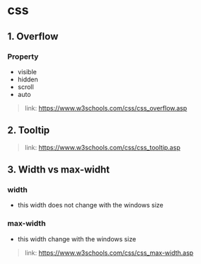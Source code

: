 # css
## 1. Overflow
### Property
* visible
* hidden
* scroll
* auto
> link: https://www.w3schools.com/css/css_overflow.asp
 ## 2. Tooltip
> link: https://www.w3schools.com/css/css_tooltip.asp
## 3. Width vs max-widht
### width
* this width does not change with the windows size
### max-width
* this width change with the windows size
> link: https://www.w3schools.com/css/css_max-width.asp
